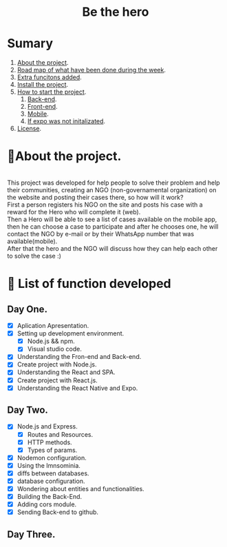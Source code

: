 <h1 align="center">
  Be the hero
</h1>

# Sumary
1. [About the project](#about).
2. [Road map of what have been done during the week](#Road-map).
3. [Extra funcitons added](#extra).
4. [Install the project](#install).
5. [How to start the project](#Start).
    1. [Back-end](#backend).
    2. [Front-end](#front-end).
    3. [Mobile](#mobile).
    4. [If expo was not initalizated](#expo).
6. [License](#license).

# 📁About the project.<a name="about"></a>
<br>
This project was developed for help people to solve their problem and help their communities, creating an NGO (non-governamental organization) on the website and posting their cases there, so how will it work?
<br>
First a person registers his NGO on the site and posts his case with a reward for the Hero who will complete it (web).
<br>
Then a Hero will be able to see a list of cases available on the mobile app, then he can choose a case to participate and after he chooses one, he will contact the NGO by e-mail or by their WhatsApp number that was available(mobile).
<br> 
After that the hero and the NGO will discuss how they can help each other to solve the case :)

# 📜 List of function developed <a name="Road-map"></a>

## Day One.

- [x] Aplication Apresentation.
- [x] Setting up development environment.
  - [x] Node.js && npm.
  - [x] Visual studio code.
- [x] Understanding the Fron-end and Back-end.
- [x] Create project with Node.js.
- [x] Understanding the React and SPA.
- [x] Create project with React.js.
- [x] Understanding the React Native and Expo.

## Day Two.

- [x] Node.js and Express.
  - [x] Routes and Resources.
  - [x] HTTP methods.
  - [x] Types of params.
- [x] Nodemon configuration.
- [x] Using the Imnsominia.
- [x] diffs between databases.
- [x] database configuration.
- [x] Wondering about entities and functionalities.
- [x] Building the Back-End.
- [x] Adding cors module.
- [x] Sending Back-end to github.

## Day Three.
